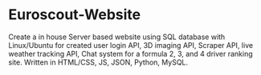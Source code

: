 # Euroscout-Website
Create a in house Server based website using SQL database with Linux/Ubuntu for created user login API, 3D imaging API, Scraper API, live weather tracking API,
Chat system for a formula 2, 3, and 4 driver ranking site. Written in HTML/CSS, JS, JSON, Python, MySQL.

